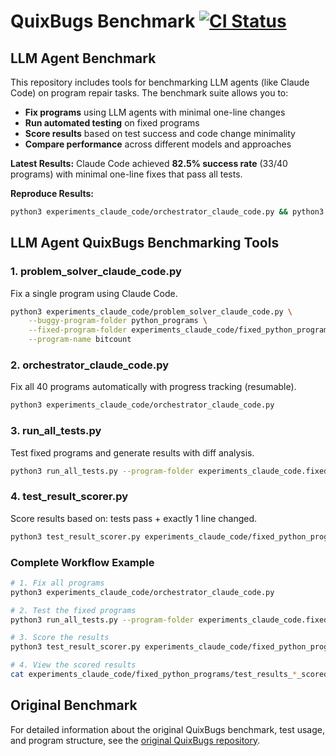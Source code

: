 # QuixBugs Benchmark [![CI Status](https://github.com/jkoppel/QuixBugs/actions/workflows/ci.yml/badge.svg)](https://github.com/jkoppel/QuixBugs/actions/workflows/ci.yml)

## LLM Agent Benchmark

This repository includes tools for benchmarking LLM agents (like Claude Code) on program repair tasks. The benchmark suite allows you to:

- **Fix programs** using LLM agents with minimal one-line changes
- **Run automated testing** on fixed programs
- **Score results** based on test success and code change minimality
- **Compare performance** across different models and approaches

**Latest Results:** Claude Code achieved **82.5% success rate** (33/40 programs) with minimal one-line fixes that pass all tests.

**Reproduce Results:**
```bash
python3 experiments_claude_code/orchestrator_claude_code.py && python3 run_all_tests.py --program-folder experiments_claude_code.fixed_python_programs && python3 test_result_scorer.py experiments_claude_code/fixed_python_programs/test_results_*.json
```

## LLM Agent QuixBugs Benchmarking Tools

### 1. problem_solver_claude_code.py
Fix a single program using Claude Code.
```bash
python3 experiments_claude_code/problem_solver_claude_code.py \
    --buggy-program-folder python_programs \
    --fixed-program-folder experiments_claude_code/fixed_python_programs \
    --program-name bitcount
```

### 2. orchestrator_claude_code.py
Fix all 40 programs automatically with progress tracking (resumable).
```bash
python3 experiments_claude_code/orchestrator_claude_code.py
```

### 3. run_all_tests.py
Test fixed programs and generate results with diff analysis.
```bash
python3 run_all_tests.py --program-folder experiments_claude_code.fixed_python_programs
```

### 4. test_result_scorer.py
Score results based on: tests pass + exactly 1 line changed.
```bash
python3 test_result_scorer.py experiments_claude_code/fixed_python_programs/test_results_*.json
```

### Complete Workflow Example

```bash
# 1. Fix all programs
python3 experiments_claude_code/orchestrator_claude_code.py

# 2. Test the fixed programs
python3 run_all_tests.py --program-folder experiments_claude_code.fixed_python_programs

# 3. Score the results
python3 test_result_scorer.py experiments_claude_code/fixed_python_programs/test_results_*.json

# 4. View the scored results
cat experiments_claude_code/fixed_python_programs/test_results_*_scored.json
```

## Original Benchmark
For detailed information about the original QuixBugs benchmark, test usage, and program structure, see the [original QuixBugs repository](https://github.com/jkoppel/QuixBugs).
